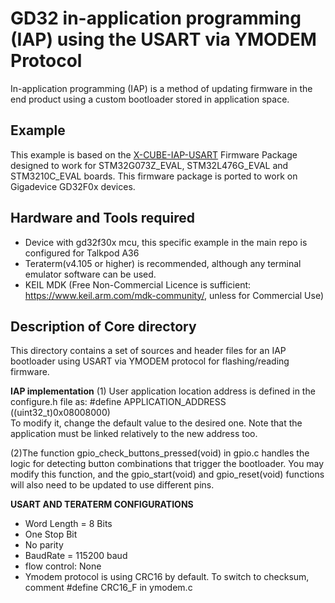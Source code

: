 # GD32 in-application programming (IAP) using the USART via YMODEM Protocol
 In-application programming (IAP) is a method of updating firmware in the end product using a custom bootloader stored in application space.
## Example
This example is based on the [X-CUBE-IAP-USART](https://www.st.com/en/embedded-software/x-cube-iap-usart.html) Firmware Package designed to work for STM32G073Z_EVAL, STM32L476G_EVAL and STM3210C_EVAL boards.
This firmware package is ported to work on Gigadevice GD32F0x devices. 


## Hardware and Tools required
- Device with gd32f30x mcu, this specific example in the main repo is configured for Talkpod A36
- Teraterm(v4.105 or higher) is recommended, although any terminal emulator software can be used.
- KEIL MDK (Free Non-Commercial Licence is sufficient: https://www.keil.arm.com/mdk-community/, unless for Commercial Use)

## Description of Core directory 
This directory contains a set of sources and header files for an IAP bootloader using USART via YMODEM protocol for flashing/reading firmware.

**IAP implementation**
(1) User application location address is defined in the configure.h file as: 
#define APPLICATION_ADDRESS           ((uint32_t)0x08008000) <br>
To modify it, change the default value to the desired one. Note that the application must be linked
relatively to the new address too.

(2)The function gpio_check_buttons_pressed(void) in gpio.c handles the logic for detecting button combinations that trigger the bootloader. You may modify this function, and the gpio_start(void) and gpio_reset(void) functions will also need to be updated to use different pins.

**USART AND TERATERM CONFIGURATIONS**
- Word Length = 8 Bits
- One Stop Bit
- No parity
- BaudRate = 115200 baud
- flow control: None 
- Ymodem protocol is using CRC16 by default. To switch to checksum, comment #define CRC16_F in ymodem.c
